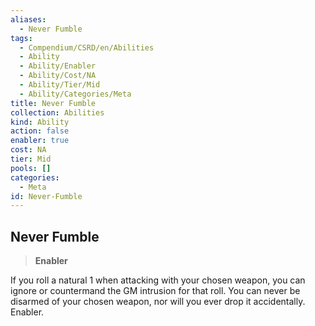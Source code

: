 ```yaml
---
aliases:
  - Never Fumble
tags:
  - Compendium/CSRD/en/Abilities
  - Ability
  - Ability/Enabler
  - Ability/Cost/NA
  - Ability/Tier/Mid
  - Ability/Categories/Meta
title: Never Fumble
collection: Abilities
kind: Ability
action: false
enabler: true
cost: NA
tier: Mid
pools: []
categories:
  - Meta
id: Never-Fumble
---
```

## Never Fumble    
>**Enabler**  
    
If you roll a natural 1 when attacking with your chosen weapon, you can ignore or countermand the GM intrusion for that roll. You can never be disarmed of your chosen weapon, nor will you ever drop it accidentally. Enabler.
